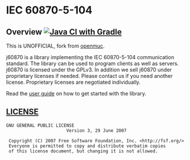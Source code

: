 # IEC 60870-5-104

## Overview [![Java CI with Gradle](https://github.com/gythialy/j60870/actions/workflows/gradle.yml/badge.svg)](https://github.com/gythialy/j60870/actions/workflows/gradle.yml)

This is UNOFFICIAL, fork from [openmuc](https://www.openmuc.org/iec-60870-5-104/).

j60870 is a library implementing the IEC 60870-5-104 communication standard. The library can be used to program clients
as well as servers. j60870 is licensed under the GPLv3. In addition we sell j60870 under proprietary licenses if needed.
Please contact us if you need another license. Proprietary licenses are negotiated individually.

Read the [user guide](https://gythialy.github.io/j60870/) on how to get started with the library.

## [LICENSE](LICENSE.txt)

```
GNU GENERAL PUBLIC LICENSE
                       Version 3, 29 June 2007

 Copyright (C) 2007 Free Software Foundation, Inc. <http://fsf.org/>
 Everyone is permitted to copy and distribute verbatim copies
 of this license document, but changing it is not allowed.
```
